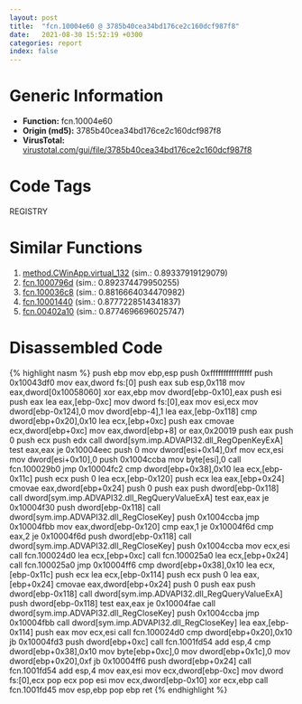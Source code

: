 ```yaml
---
layout: post
title:  "fcn.10004e60 @ 3785b40cea34bd176ce2c160dcf987f8"
date:   2021-08-30 15:52:19 +0300
categories: report
index: false
---
```


# Generic Information
- **Function:** fcn.10004e60
- **Origin (md5):** 3785b40cea34bd176ce2c160dcf987f8
- **VirusTotal:** [virustotal.com/gui/file/3785b40cea34bd176ce2c160dcf987f8][virustotal_ref]

# Code Tags
<span class="tag" id="REGISTRY">REGISTRY</span>


# Similar Functions

1. [method.CWinApp.virtual\_132][similar_1_ref] (sim.: 0.89337919129079)
2. [fcn.1000796d][similar_2_ref] (sim.: 0.892374479950255)
3. [fcn.100036c8][similar_3_ref] (sim.: 0.8816664034470982)
4. [fcn.10001440][similar_4_ref] (sim.: 0.8777228514341837)
5. [fcn.00402a10][similar_5_ref] (sim.: 0.8774696696025747)


# Disassembled Code

{% highlight nasm %}
push ebp
mov ebp,esp
push 0xffffffffffffffff
push 0x10043df0
mov eax,dword fs:[0]
push eax
sub esp,0x118
mov eax,dword[0x10058060]
xor eax,ebp
mov dword[ebp-0x10],eax
push esi
push eax
lea eax,[ebp-0xc]
mov dword fs:[0],eax
mov esi,ecx
mov dword[ebp-0x124],0
mov dword[ebp-4],1
lea eax,[ebp-0x118]
cmp dword[ebp+0x20],0x10
lea ecx,[ebp+0xc]
push eax
cmovae ecx,dword[ebp+0xc]
mov eax,dword[ebp+8]
or eax,0x20019
push eax
push 0
push ecx
push edx
call dword[sym.imp.ADVAPI32.dll_RegOpenKeyExA]
test eax,eax
je 0x10004eec
push 0
mov dword[esi+0x14],0xf
mov ecx,esi
mov dword[esi+0x10],0
push 0x1004ccba
mov byte[esi],0
call fcn.100029b0
jmp 0x10004fc2
cmp dword[ebp+0x38],0x10
lea ecx,[ebp-0x11c]
push ecx
push 0
lea ecx,[ebp-0x120]
push ecx
lea eax,[ebp+0x24]
cmovae eax,dword[ebp+0x24]
push 0
push eax
push dword[ebp-0x118]
call dword[sym.imp.ADVAPI32.dll_RegQueryValueExA]
test eax,eax
je 0x10004f30
push dword[ebp-0x118]
call dword[sym.imp.ADVAPI32.dll_RegCloseKey]
push 0x1004ccba
jmp 0x10004fbb
mov eax,dword[ebp-0x120]
cmp eax,1
je 0x10004f6d
cmp eax,2
je 0x10004f6d
push dword[ebp-0x118]
call dword[sym.imp.ADVAPI32.dll_RegCloseKey]
push 0x1004ccba
mov ecx,esi
call fcn.100024d0
lea ecx,[ebp+0xc]
call fcn.100025a0
lea ecx,[ebp+0x24]
call fcn.100025a0
jmp 0x10004ff6
cmp dword[ebp+0x38],0x10
lea ecx,[ebp-0x11c]
push ecx
lea ecx,[ebp-0x114]
push ecx
push 0
lea eax,[ebp+0x24]
cmovae eax,dword[ebp+0x24]
push 0
push eax
push dword[ebp-0x118]
call dword[sym.imp.ADVAPI32.dll_RegQueryValueExA]
push dword[ebp-0x118]
test eax,eax
je 0x10004fae
call dword[sym.imp.ADVAPI32.dll_RegCloseKey]
push 0x1004ccba
jmp 0x10004fbb
call dword[sym.imp.ADVAPI32.dll_RegCloseKey]
lea eax,[ebp-0x114]
push eax
mov ecx,esi
call fcn.100024d0
cmp dword[ebp+0x20],0x10
jb 0x10004fd3
push dword[ebp+0xc]
call fcn.1001fd54
add esp,4
cmp dword[ebp+0x38],0x10
mov byte[ebp+0xc],0
mov dword[ebp+0x1c],0
mov dword[ebp+0x20],0xf
jb 0x10004ff6
push dword[ebp+0x24]
call fcn.1001fd54
add esp,4
mov eax,esi
mov ecx,dword[ebp-0xc]
mov dword fs:[0],ecx
pop ecx
pop esi
mov ecx,dword[ebp-0x10]
xor ecx,ebp
call fcn.1001fd45
mov esp,ebp
pop ebp
ret 
{% endhighlight %}


[similar_1_ref]: /report/method.CWinApp.virtual_132@e5d49e0823e602f2ee948ac39d32c1eb
[similar_2_ref]: /report/fcn.1000796d@481b545f5c18f2fce1caac67ddc419e8
[similar_3_ref]: /report/fcn.100036c8@01917ef1a6330a4695a0deaf2b7bc13a
[similar_4_ref]: /report/fcn.10001440@a0ac129ff3ea4c0dfa9529c259a9502c
[similar_5_ref]: /report/fcn.00402a10@4fe38de7c6c86a1bad209560fa052231
[virustotal_ref]: https://www.virustotal.com/gui/file/3785b40cea34bd176ce2c160dcf987f8
